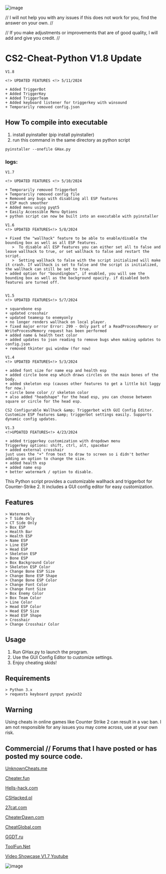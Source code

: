![image](https://github.com/Cr0mb/CS2-Cheat-Python/assets/137664526/b67ee970-31f1-41ca-8c99-aed1131bc3b2)

// I will not help you with any issues if this does not work for you, find the answer on your own. //

// If you make adjustments or improvements that are of good quality, I will add and give you credit. //

# CS2-Cheat-Python V1.8 Update
```
V1.8

<!> UPDATED FEATURES <!> 5/11/2024

+ Added TriggerBot
+ Added TriggerKey
+ Added TriggerTeam
+ Added keyboard listener for triggerkey with winsound
+ Temporarily removed config.json
```


## How To compile into executable
1. install pyinstaller (pip install pyinstaller)
2. run this command in the same directory as python script
```
pyinstaller --onefile GHax.py
```

### logs:
```
V1.7

<!> UPDATED FEATURES <!> 5/10/2024

+ Temporarily removed Triggerbot
+ Temporarily removed config file
+ Removed any bugs with disabling all ESP features
+ ESP much smoother
+ Added menu using pyqt5
+ Easily Accessible Menu Options
+ python script can now be built into an executable with pyinstaller
```
```
V1.6
<!> UPDATED FEATURES<!> 5/8/2024

+ Fixed the "wallhack" feature to be able to enable/disable the bounding box as well as all ESP features.
   >  To disable all ESP features you can either set all to false and leave wallhack to true, or set wallhack to false and restart the script.
   >  Setting wallhack to false with the script initialized will make it crash. If wallhack is set to false and the script is initialized, the wallhack can still be set to true.
+ added option for "boundingbox", if enabled, you will see the bounding box as well as the background opacity. if disabled both features are turned off.
	  
```
```
V1.5
<!> UPDATED FEATURES<!> 5/7/2024

+ squarebone esp
+ updated crosshair
+ updated teamesp to enemyonly
+ no longer renders wallhack on local player.
+ fixed major error Error: 299 - Only part of a ReadProcessMemory or WriteProcessMemory request has been performed
+ added name & health text color
+ added updates to json reading to remove bugs when making updates to config.json
+ removed tkinter gui window (for now)
```

```
V1.4
<!> UPDATED FEATURES<!> 5/3/2024

+ added font size for name esp and health esp
+ added circle bone esp which draws circles on the main bones of the body.
+ added skeleton esp (causes other features to get a little bit laggy for now.)
+ circle bone color // skeleton color
+ also added "headshape" for the head esp, you can choose between square or circle for the head esp.

CS2 Configurable Wallhack &amp; Triggerbot with GUI Config Editor. Customize ESP features &amp; triggerbot settings easily. Supports dynamic config updates.
```
```
V1.3
<!>UPDATED FEATURES<!> 4/23/2024

+ added triggerkey customization with dropdown menu
Triggerkey options: shift, ctrl, alt, spacebar
+ added external crosshair
just uses the "+" from text to draw to screen so i didn't bother adding an option to change the size.
+ added health esp
+ added name esp
+ better watermark / option to disable.
```




This Python script provides a customizable wallhack and triggerbot for Counter-Strike 2. It includes a GUI config editor for easy customization.


## Features
```
> Watermark
> T Side Only
> CT Side Only
> Box ESP
> Health Bar
> Health ESP
> Name ESP
> Line ESP
> Head ESP
> Skeleton ESP
> Bone ESP
> Box Background Color
> Skeleton ESP Color
> Change Bone ESP Size
> Change Bone ESP Shape
> Change Bone ESP Color
> Change Font Color
> Change Font Size
> Box Enemy Color
> Box Team Color
> Line Color
> Head ESP Color
> Head ESP Size
> Head ESP Shape
> Crosshair
> Change Crosshair Color
```
## Usage
1. Run GHax.py to launch the program.
2. Use the GUI Config Editor to customize settings.
3. Enjoy cheating skids!

## Requirements
```
> Python 3.x
> requests keyboard pynput pywin32
```

## Warning
Using cheats in online games like Counter Strike 2 can result in a vac ban. I am not responsible for any issues you may come across, use at your own risk.

## Commercial // Forums that I have posted or has posted my source code.

[UnknownCheats.me](https://www.unknowncheats.me/forum/counter-strike-2-releases/633657-cs2-python-cheat.html)

[Cheater.fun](https://cheater.fun/cs2-hacks/8939-simple-cs2-free-python-cheat-esp-triggerbot.html)

[Hells-hack.com](https://hells-hack.com/cheats-for-cs2/12399-chit-dlja-cs2-python-besplatno-esp-wh-triggerbot.html)

[CSHacked.pl](https://www.cshacked.pl/ghax-cs2-python-esp-triggerbot-t185330)

[27cat.com](https://www.27cat.com/thread-16812-1-1.html)

[CheaterDawn.com](https://cheaterdawn.com/cs2-python-cheat-triggerbot-esp)

[CheatGlobal.com](https://cheatglobal.com/konu/cs2-python-esp-triggerbot.51691)

[GGDT.ru](https://f.ggdt.ru/threads/17672/)

[ToolFun.Net](https://toolfun.net/ghax-cs2-python-cheat/)


[Video Showcase V1.7 Youtube](https://youtu.be/9teZ47ju0vU?si=qoiyQzW089wJiUcg)

![image](https://github.com/Cr0mb/CS2-Cheat-Python/assets/137664526/dc5bab01-d02a-488b-adec-d2d292710d81)
